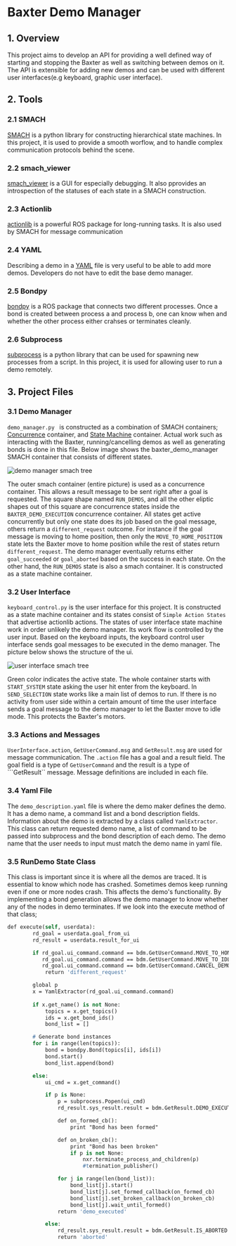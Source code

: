 # Baxter Demo Manager

## 1. Overview
This project aims to develop an API for providing a well defined way of starting and stopping the Baxter as well as switching between demos on it. The API is extensible for adding new demos and can be used with different user interfaces(e.g keyboard, graphic user interface). 

## 2. Tools

### 2.1 SMACH
[SMACH](http://wiki.ros.org/smach) is a python library for constructing hierarchical state machines. In this project, it is used to provide a smooth worflow, and to handle complex communication protocols behind the scene.

### 2.2 smach_viewer
[smach_viewer](http://wiki.ros.org/YAML%20Overview) is a GUI for especially debugging. It also pprovides an introspection of the statuses of each state in a SMACH construction.

### 2.3 Actionlib
[actionlib](http://wiki.ros.org/actionlib) is a powerful ROS package for long-running tasks. It is also used by SMACH for message communication

### 2.4 YAML
Describing a demo in a [YAML](http://wiki.ros.org/YAML%20Overview) file is very useful to be able to add more demos. Developers do not have to edit the base demo manager. 

### 2.5 Bondpy
[bondpy](http://wiki.ros.org/bondpy) is a ROS package that connects two different processes. Once a bond is created between process a and process b, one can know when and whether the other process either crahses or terminates cleanly.

### 2.6 Subprocess
[subprocess](https://docs.python.org/2/library/subprocess.html) is a python library that can be used for spawning new processes from a script. In this project, it is used for allowing user to run a demo remotely. 

## 3. Project Files
### 3.1 Demo Manager
```demo_manager.py ``` is constructed as a combination of SMACH containers; [Concurrence](http://docs.ros.org/jade/api/smach/html/python/smach.concurrence.Concurrence-class.html) container, and [State Machine](http://docs.ros.org/jade/api/smach/html/python/smach.state_machine.StateMachine-class.html) container. Actual work such as interacting with the Baxter, running/cancelling demos as well as generating bonds is done in this file. Below image shows the baxter_demo_manager SMACH container that consists of different states. 

![demo manager smach tree](image/dm_smach_tree.png)

The outer smach container (entire picture) is used as a concurrence container. This allows a result message to be sent right after a goal is requested. The square shape named ```RUN_DEMOS```, and all the other eliptic shapes out of this square are concurrence states inside the ```BAXTER_DEMO_EXECUTION``` concurrence container. All states get active concurrently but only one state does its job based on the goal message, others return a ```different_request``` outcome. For instance if the goal message is moving to home position, then only the ```MOVE_TO_HOME_POSITION``` state lets the Baxter move to home position while the rest of states return ```different_request```. The demo manager eventually returns either ```goal_succeeded``` or ```goal_aborted``` based on the success in each state. On the other hand, the ```RUN_DEMOS``` state is also a smach container. It is constructed as a state machine container. 

### 3.2 User Interface
```keyboard_control.py``` is the user interface for this project. It is constructed as a state machine container and its states consist of ```Simple Action States``` that advertise actionlib actions. The states of user interface state machine work in order unlikely the demo manager. Its work flow is controlled by the user input. Based on the keyboard inputs, the keyboard control user interface sends goal messages to be executed in the demo manager. The picture below shows the structure of the ui. 

![user interface smach tree](image/ui_smach_tree.png)

Green color indicates the active state. The whole container starts with ```START_SYSTEM``` state asking the user hit enter from the keyboard. In ```SEND_SELECTION``` state works like a main list of demos to run. If there is no activity from user side within a certain amount of time the user interface sends a goal message to the demo manager to let the Baxter move to idle mode. This protects the Baxter's motors.

### 3.3 Actions and Messages
```UserInterface.action```, ```GetUserCommand.msg``` and ```GetResult.msg``` are used for message communication. The ```.action``` file has a goal and a result field. The goal field is a type of ```GetUserCommand``` and the result is a type of ```GetResult`` message. Message definitions are included in each file.

### 3.4 Yaml File
The ```demo_description.yaml``` file is where the demo maker defines the demo. It has a demo name, a command list and a bond description fields. Information about the demo is extracted by a class called ```YamlExtractor```. This class can return requested demo name, a list of command to be passed into subprocess and the bond description of each demo. The demo name that the user needs to input must match the demo name in yaml file.

### 3.5 RunDemo State Class
This class is important since it is where all the demos are traced. It is essential to know which node has crashed. Sometimes demos keep running even if one or more nodes crash. This affects the demo's functionality. By implementing a bond generation allows the demo manager to know whether any of the nodes in demo terminates. If we look into the execute method of that class;

```p
def execute(self, userdata):
		rd_goal = userdata.goal_from_ui
		rd_result = userdata.result_for_ui

		if rd_goal.ui_command.command == bdm.GetUserCommand.MOVE_TO_HOME_POSITION or \
		   rd_goal.ui_command.command == bdm.GetUserCommand.MOVE_TO_IDLE_MODE or \
		   rd_goal.ui_command.command == bdm.GetUserCommand.CANCEL_DEMO:
			return 'different_request'

		global p
		x = YamlExtractor(rd_goal.ui_command.command)
		
		if x.get_name() is not None:
			topics = x.get_topics()
			ids = x.get_bond_ids()
			bond_list = []

		# Generate bond instances
		for i in range(len(topics)):
			bond = bondpy.Bond(topics[i], ids[i])
			bond.start()
			bond_list.append(bond)		

		else:
			ui_cmd = x.get_command()

			if p is None:
				p = subprocess.Popen(ui_cmd)
				rd_result.sys_result.result = bdm.GetResult.DEMO_EXECUTED

				def on_formed_cb():
					print "Bond has been formed"

				def on_broken_cb():
					print "Bond has been broken"
					if p is not None:
						nxr.terminate_process_and_children(p)
						#termination_publisher()

				for j in range(len(bond_list)):
					bond_list[j].start()
					bond_list[j].set_formed_callback(on_formed_cb)
					bond_list[j].set_broken_callback(on_broken_cb)
					bond_list[j].wait_until_formed()
				return 'demo_executed'

			else:
				rd_result.sys_result.result = bdm.GetResult.IS_ABORTED
				return 'aborted'
```

